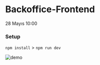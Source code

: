 # Backoffice-Frontend

28 Mayıs 10:00

### Setup
`npm install` >
`npm run dev`

![demo](https://s6.imgcdn.dev/3IKoD.png)